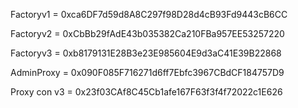 Factoryv1 = 0xca6DF7d59d8A8C297f98D28d4cB93Fd9443cB6CC

Factoryv2 = 0xCbBb29fAdE43b035382Ca210FBa957EE53257220

Factoryv3 = 0xb8179131E28B3e23E985604E9d3aC41E39B22868

AdminProxy = 0x090F085F716271d6ff7Ebfc3967CBdCF184757D9

Proxy con v3 = 0x23f03CAf8C45Cb1afe167F63f3f4f72022c1E626